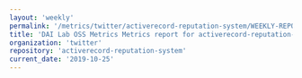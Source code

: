 ```yaml
---
layout: 'weekly'
permalink: '/metrics/twitter/activerecord-reputation-system/WEEKLY-REPORT-2019-10-25'
title: 'DAI Lab OSS Metrics Metrics report for activerecord-reputation-system | WEEKLY-REPORT-2019-10-25'
organization: 'twitter'
repository: 'activerecord-reputation-system'
current_date: '2019-10-25'
---
```

